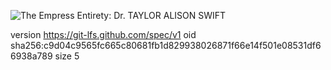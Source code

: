 ![The Empress Entirety: Dr. TAYLOR ALISON SWIFT](https://media.githubusercontent.com/media/FLOWEReconomics/american-py/main/%2B1%20SYNCHRO_/Unpaid%20Photographs/%2B0%20GOP%20Empress%20FIELD%20MARSHAL%2023%20Star%20TAYLOR%20ALISON%20SWIFT%20of%20the%20GOLD%20Tresses.jpg)

version https://git-lfs.github.com/spec/v1
oid sha256:c9d04c9565fc665c80681fb1d829938026871f66e14f501e08531df66938a789
size 5

